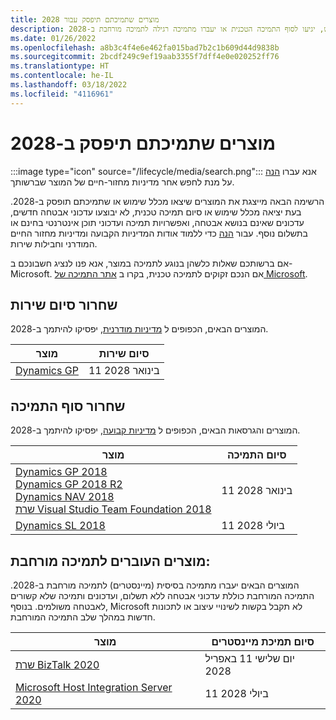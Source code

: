 ```yaml
---
title: מוצרים שתמיכתם תיפסק עבור 2028
description: גלו באילו מוצרים לא יעשה עוד שימוש, יגיעו לסוף התמיכה הטכנית או יעברו מתמיכה רגילה לתמיכה מורחבת ב-2028.
ms.date: 01/26/2022
ms.openlocfilehash: a8b3c4f4e6e462fa015bad7b2c1b609d44d9838b
ms.sourcegitcommit: 2bcdf249c9ef19aab3355f7dff4e0e020252ff76
ms.translationtype: HT
ms.contentlocale: he-IL
ms.lasthandoff: 03/18/2022
ms.locfileid: "4116961"
---
```

# <a name="products-ending-support-in-2028"></a>מוצרים שתמיכתם תיפסק ב-2028

:::image type="icon" source="/lifecycle/media/search.png":::
אנא עברו [הנה](/lifecycle/products/) על מנת לחפש אחר מדיניות מחזור-חיים של המוצר שברשותך.

הרשימה הבאה מייצגת את המוצרים שיצאו מכלל שימוש או שתמיכתם תופסק ב-2028. בעת יציאה מכלל שימוש או סיום תמיכה טכנית, לא יבוצעו עדכוני אבטחה חדשים, עדכונים שאינם בנושא אבטחה, ואפשרויות תמיכה ועדכוני תוכן אינטרנטי בחינם או בתשלום נוסף. עבור [הנה](/lifecycle/overview/product-end-of-support-overview) כדי ללמוד אודות המדיניות הקבועה ומדיניות מחזור החיים המודרני וחבילות שירות.

אם ברשותכם שאלות כלשהן בנוגע לתמיכה במוצר, אנא פנו לנציג חשבונכם ב- Microsoft. אם הנכם זקוקים לתמיכה טכנית, בקרו ב [אתר התמיכה של Microsoft](https://support.microsoft.com/contactus/?ws=support).



## <a name="release-end-of-servicing"></a>שחרור סיום שירות

המוצרים הבאים, הכפופים ל [מדיניות מודרנית](/lifecycle/policies/modern), יפסיקו להיתמך ב-2028.

| מוצר | סיום שירות |
| --- | --- |
| [Dynamics GP](/lifecycle/products/dynamics-gp?branch=live)<br> | 11 בינואר 2028 |


## <a name="products-reaching-end-of-support"></a>שחרור סוף התמיכה

המוצרים והגרסאות הבאים, הכפופים ל [מדיניות קבועה](/lifecycle/policies/fixed), יפסיקו להיתמך ב-2028.

| מוצר | סיום התמיכה |
| --- | --- |
| [Dynamics GP 2018](/lifecycle/products/dynamics-gp-2018?branch=live)<br>[Dynamics GP 2018 R2](/lifecycle/products/dynamics-gp-2018-r2?branch=live)<br>[Dynamics NAV 2018](/lifecycle/products/dynamics-nav-2018?branch=live)<br>[שרת Visual Studio Team Foundation 2018](/lifecycle/products/visual-studio-team-foundation-server-2018?branch=live)<br> | 11 בינואר 2028 |
| [Dynamics SL 2018](/lifecycle/products/dynamics-sl-2018?branch=live)<br> | 11 ביולי 2028 |


## <a name="products-moving-to-extended-support"></a>מוצרים העוברים לתמיכה מורחבת:

המוצרים הבאים יעברו מתמיכה בסיסית (מיינסטרים) לתמיכה מורחבת ב-2028. התמיכה המורחבת כוללת עדכוני אבטחה ללא תשלום, ועדכונים ותמיכה שלא קשורים לאבטחה משולמים. בנוסף, Microsoft לא תקבל בקשות לשינויי עיצוב או לתכונות חדשות במהלך שלב התמיכה המורחבת.

| מוצר | סיום תמיכת מיינסטרים |
| --- | --- |
| [שרת BizTalk 2020](/lifecycle/products/biztalk-server-2020?branch=live)<br> | יום שלישי 11 באפריל 2028 |
| [Microsoft Host Integration Server 2020](/lifecycle/products/microsoft-host-integration-server-2020?branch=live)<br> | 11 ביולי 2028 |
